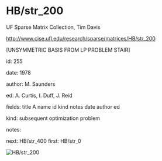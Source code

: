 # HB/str_200

 UF Sparse Matrix Collection, Tim Davis

 http://www.cise.ufl.edu/research/sparse/matrices/HB/str_200

 [UNSYMMETRIC BASIS FROM LP PROBLEM STAIR]

 id: 255

 date: 1978

 author: M. Saunders

 ed: A. Curtis, I. Duff, J. Reid

 fields: title A name id kind notes date author ed

 kind: subsequent optimization problem

 notes:

 next: HB/str_400 first: HB/str_0

![HB/str_200](http://www2.research.att.com/~yifanhu/GALLERY/GRAPHS/GIF_SMALL/HB@str_200.gif)